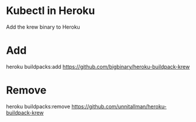 # Kubectl in Heroku

Add the krew binary to Heroku

# Add
heroku buildpacks:add https://github.com/bigbinary/heroku-buildpack-krew

# Remove
heroku buildpacks:remove https://github.com/unnitallman/heroku-buildpack-krew
```

